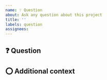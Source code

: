 ```yaml
---
name: ❔ Question
about: Ask any question about this project
title: ''
labels: question
assignees:
---
```


## ❓ Question

<!-- A clear and concise description of the question. -->

## ⭕ Additional context

<!-- Add other context about the question here. -->